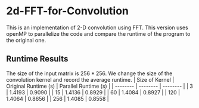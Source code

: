 # 2d-FFT-for-Convolution
This is an implementation of 2-D convolution using FFT. 
This version uses openMP to parallelize the code and compare the runtime of the program to the original one. 
## Runtime Results
The size of the input matrix is $256*256$.
We change the size of the convolution kernel and record the average runtime.
| Size of Kernel     | Original Runtime (s)     | Parallel Runtime (s)     |
| -------- | -------- | -------- |
| 3 | 1.4193 | 0.9090 |
| 15 | 1.4136 | 0.8929 |
| 60 | 1.4084 | 0.8927 |
| 120 | 1.4064 | 0.8656 |
| 256 | 1.4085 | 0.8558 |

